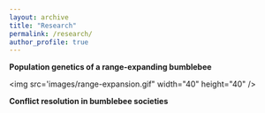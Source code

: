 ```yaml
---
layout: archive
title: "Research"
permalink: /research/
author_profile: true
---
```


**Population genetics of a range-expanding bumblebee**

<img src='images/range-expansion.gif" width="40" height="40" />

**Conflict resolution in bumblebee societies**
